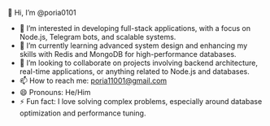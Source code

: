 👋 Hi, I’m @poria0101
- 👀 I’m interested in developing full-stack applications, with a focus on Node.js, Telegram bots, and scalable systems.
- 🌱 I’m currently learning advanced system design and enhancing my skills with Redis and MongoDB for high-performance databases.
- 💞️ I’m looking to collaborate on projects involving backend architecture, real-time applications, or anything related to Node.js and databases.
- 📫 How to reach me: poria11001@gmail.com
- 😄 Pronouns: He/Him
- ⚡ Fun fact: I love solving complex problems, especially around database optimization and performance tuning.
